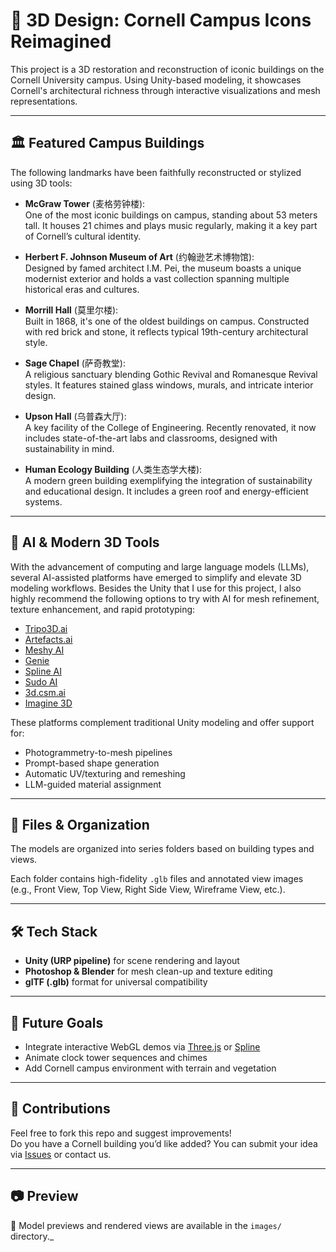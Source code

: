 # 📐 3D Design: Cornell Campus Icons Reimagined

This project is a 3D restoration and reconstruction of iconic buildings on the Cornell University campus. Using Unity-based modeling, it showcases Cornell's architectural richness through interactive visualizations and mesh representations.

---

## 🏛️ Featured Campus Buildings

The following landmarks have been faithfully reconstructed or stylized using 3D tools:

- **McGraw Tower** (麦格劳钟楼):  
  One of the most iconic buildings on campus, standing about 53 meters tall. It houses 21 chimes and plays music regularly, making it a key part of Cornell’s cultural identity.

- **Herbert F. Johnson Museum of Art** (约翰逊艺术博物馆):  
  Designed by famed architect I.M. Pei, the museum boasts a unique modernist exterior and holds a vast collection spanning multiple historical eras and cultures.

- **Morrill Hall** (莫里尔楼):  
  Built in 1868, it's one of the oldest buildings on campus. Constructed with red brick and stone, it reflects typical 19th-century architectural style.

- **Sage Chapel** (萨奇教堂):  
  A religious sanctuary blending Gothic Revival and Romanesque Revival styles. It features stained glass windows, murals, and intricate interior design.

- **Upson Hall** (乌普森大厅):  
  A key facility of the College of Engineering. Recently renovated, it now includes state-of-the-art labs and classrooms, designed with sustainability in mind.

- **Human Ecology Building** (人类生态学大楼):  
  A modern green building exemplifying the integration of sustainability and educational design. It includes a green roof and energy-efficient systems.

---

## 🧠 AI & Modern 3D Tools

With the advancement of computing and large language models (LLMs), several AI-assisted platforms have emerged to simplify and elevate 3D modeling workflows. Besides the Unity that I use for this project, I also highly recommend the following options to try with AI for mesh refinement, texture enhancement, and rapid prototyping:

- [Tripo3D.ai](https://www.tripo3d.ai/app/)
- [Artefacts.ai](https://artefacts.ai/)
- [Meshy AI](https://www.meshy.ai/discover)
- [Genie](https://lumalabs.ai/genie?view=create)
- [Spline AI](https://spline.design/)
- [Sudo AI](https://www.sudo.ai/)
- [3d.csm.ai](https://3d.csm.ai/)
- [Imagine 3D](https://lumalabs.ai/dashboard/imagine)

These platforms complement traditional Unity modeling and offer support for:

- Photogrammetry-to-mesh pipelines
- Prompt-based shape generation
- Automatic UV/texturing and remeshing
- LLM-guided material assignment

---

## 📁 Files & Organization

The models are organized into series folders based on building types and views.

Each folder contains high-fidelity `.glb` files and annotated view images (e.g., Front View, Top View, Right Side View, Wireframe View, etc.).

---

## 🛠️ Tech Stack

- **Unity (URP pipeline)** for scene rendering and layout
- **Photoshop & Blender** for mesh clean-up and texture editing
- **glTF (.glb)** format for universal compatibility

---

## 🎯 Future Goals
- Integrate interactive WebGL demos via [Three.js](https://threejs.org/) or [Spline](https://spline.design/)
- Animate clock tower sequences and chimes
- Add Cornell campus environment with terrain and vegetation

---
## 🤝 Contributions
Feel free to fork this repo and suggest improvements!  
Do you have a Cornell building you’d like added? You can submit your idea via [Issues](https://github.com/) or contact us.

---

## 📷 Preview
📸 Model previews and rendered views are available in the `images/` directory._


